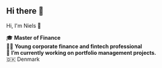 ## Hi there 👋

Hi, I'm Niels 👋

🎓 **Master of Finance**  
👨‍💻 **Young corporate finance and fintech professional**  
🌱 **I’m currently working on portfolio management projects.**  
🇩🇰 Denmark
